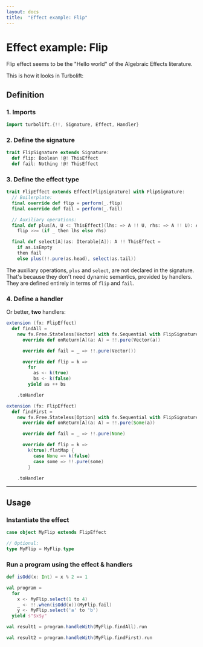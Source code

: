 ```yaml
---
layout: docs
title:  "Effect example: Flip"
---
```


# Effect example: Flip

Flip effect seems to be the "Hello world" of the Algebraic Effects literature.

This is how it looks in Turbolift:

## Definition

### 1. Imports

```scala mdoc
import turbolift.{!!, Signature, Effect, Handler}
```

### 2. Define the signature

```scala mdoc
trait FlipSignature extends Signature:
  def flip: Boolean !@! ThisEffect
  def fail: Nothing !@! ThisEffect
```

### 3. Define the effect type

```scala mdoc
trait FlipEffect extends Effect[FlipSignature] with FlipSignature: 
  // Boilerplate:
  final override def flip = perform(_.flip)
  final override def fail = perform(_.fail)

  // Auxiliary operations:
  final def plus[A, U <: ThisEffect](lhs: => A !! U, rhs: => A !! U): A !! U =
    flip >>= (if _ then lhs else rhs)

  final def select[A](as: Iterable[A]): A !! ThisEffect =
    if as.isEmpty
    then fail
    else plus(!!.pure(as.head), select(as.tail))
```

The auxiliary operations, `plus` and `select`, are not declared in the signature.
That's because they don't need dynamic semantics, provided by handlers.
They are defined entirely in terms of `flip` and `fail`.


### 4. Define a handler

Or better, **two** handlers:

```scala mdoc
extension (fx: FlipEffect)
  def findAll =
    new fx.Free.Stateless[Vector] with fx.Sequential with FlipSignature:
      override def onReturn[A](a: A) = !!.pure(Vector(a))

      override def fail = _ => !!.pure(Vector())

      override def flip = k =>
        for
          as <- k(true)
          bs <- k(false)
        yield as ++ bs

    .toHandler
```

```scala mdoc
extension (fx: FlipEffect)
  def findFirst =
    new fx.Free.Stateless[Option] with fx.Sequential with FlipSignature:
      override def onReturn[A](a: A) = !!.pure(Some(a))

      override def fail = _ => !!.pure(None)

      override def flip = k =>
        k(true).flatMap {
          case None => k(false)
          case some => !!.pure(some)
        }

    .toHandler
```

---

## Usage

### Instantiate the effect

```scala mdoc
case object MyFlip extends FlipEffect

// Optional:
type MyFlip = MyFlip.type
```

### Run a program using the effect & handlers

```scala mdoc
def isOdd(x: Int) = x % 2 == 1

val program =
  for
    x <- MyFlip.select(1 to 4)
    _ <- !!.when(isOdd(x))(MyFlip.fail)
    y <- MyFlip.select('a' to 'b')
  yield s"$x$y"

val result1 = program.handleWith(MyFlip.findAll).run

val result2 = program.handleWith(MyFlip.findFirst).run
```
